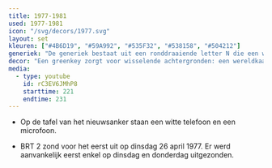 ```yaml
---
title: 1977-1981
used: 1977-1981
icon: "/svg/decors/1977.svg"
layout: set
kleuren: ["#4B6D19", "#59A992", "#535F32", "#538158", "#504212"]
generiek: "De generiek bestaat uit een ronddraaiende letter N die een wereldkaart zichtbaar maakt. Er volgt een gong en 'nieuws' verschijnt in beeld. "
decor: "Een greenkey zorgt voor wisselende achtergronden: een wereldkaart voor buitenlands nieuws, een groene titel 'Sport' voor sportieve berichten."
media:
  - type: youtube
    id: rC3EV6JMhP8
    starttime: 221
    endtime: 231
---
```


* Op de tafel van het nieuwsanker staan een witte telefoon en een microfoon.

* BRT 2 zond voor het eerst uit op dinsdag 26 april 1977. Er werd aanvankelijk eerst enkel op dinsdag en donderdag uitgezonden.
